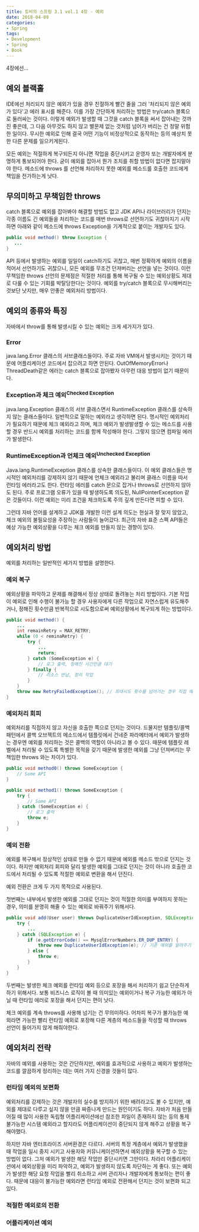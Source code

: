 ```yaml
---
title: 토비의 스프링 3.1 vol.1 4장 - 예외
date: 2018-04-09
categories:
- Spring
tags:
- Development
- Spring
- Book
---
```


 4장에선...

## 예외 블랙홀

 IDE에선 처리되지 않은 예외가 있을 경우 친절하게 빨간 줄을 그러 '처리되지 않은 예외가 있다'고 에러 표시를 해준다. 이를 가장 간단하게 처리하는 방법은 try/catch 블록으로 둘러싸는 것이다. 이렇게 예외가 발생할 때 그것을 catch 블록을 써서 잡아내는 것까진 좋은데, 그 다음 아무것도 하지 않고 별문제 없는 것처럼 넘어가 버리는 건 정말 위험한 일이다. 무시한 예외로 인해 결국 어떤 기능이 비정상적으로 동작하는 등의 예상치 못한 다른 문제를 일으키게된다.

 모든 예외는 적절하게 복구되든지 아니면 작업을 중단시키고 운영자 또는 개발자에게 분명하게 통보되어야 한다. 굳이 예외를 잡아서 뭔가 조치를 취할 방법이 없다면 잡지말아야 한다. 메소드에 throws 를 선언해 처리하지 못한 예외를 메소드를 호출한 코드에게 책임을 전가하는게 낫다.

## 무의미하고 무책임한 throws

 catch 블록으로 예외를 잡아봐야 해결할 방법도 없고 JDK API나 라이브러리가 던지는 각종 이름도 긴 예외들을 처리하는 코드를 매번 throws로 선언하기도 귀찮아지기 시작하면 아래와 같이 메소드에 throws Exception을 기계적으로 붙이는 개발자도 있다.

 ```java
public void method() throw Exception {
    ...
}
 ```

 API 등에서 발생하는 예외를 일일이 catch하기도 귀찮고, 매번 정확하게 예외의 이름을 적어서 선언하기도 귀찮으니, 모든 예외를 무조건 던져버리는 선언을 넣는 것이다. 이런 무책임한 throws 선언의 문제점은 적절한 처리를 통해 복구될 수 있는 예외상황도 제대로 다룰 수 있는 기회를 박탈당한다는 것이다. 예외를 try/catch 블록으로 무시해버리는 것보단 낫지만, 매우 안좋은 예외처리 방법이다.

## 예외의 종류와 특징

 자바에서 throw를 통해 발생시킬 수 있는 예외는 크게 세가지가 있다.

### Error

 java.lang.Error 클래스의 서브클래스들이다. 주로 자바 VM에서 발생시키는 것이기 때문에 어플리케이션 코드에서 잡으려고 하면 안된다. OutOfMemoryError나 ThreadDeath같은 에러는 catch 블록으로 잡아봤자 아무런 대응 방법이 없기 때문이다.

### Exception과 체크 예외<sup>Checked Exception</sup>

 java.lang.Exception 클래스의 서브 클래스면서 RuntimeException 클래스를 상속하지 않는 클래스들이다. 일반적으로 말하는 예외라고 생각하면 된다. 명시적인 예외처리가 필요하기 때문에 체크 예외라고 하며, 체크 예외가 발생발생할 수 있는 메소드를 사용할 경우 반드시 예외를 처리하는 코드를 함께 작성해야 한다. 그렇지 않으면 컴파일 에러가 발생한다.

### RuntimeException과 언체크 예외<sup>Unchecked Exception</sup>

 Java.lang.RuntimeException 클래스를 상속한 클래스들이다. 이 예외 클래스들은 명시적인 예외처리를 강제하지 않기 때문에 언체크 예외라고 불리며 클래스 이름을 따서 런타임 에러라고도 한다. 런타임 에러를 catch 문으로 잡거나 throws로 선언하지 않아도 된다. 주로 프로그램 오류가 있을 때 발생하도록 의도된, NullPointerException 같은 것들이다. 이런 예외는 미리 조건을 체크하도록 주의 깊게 만든다면 피할 수 있다.

 그런데 자바 언어를 설계하고 JDK를 개발한 이런 설계 의도는 현실과 잘 맞지 않았고, 체크 예외의 불필요성을 주장하는 사람들이 늘어갔다. 최근의 자바 표준 스펙 API들은 예상 가능한 예외상황을 다루는 체크 예외를 만들지 않는 경향이 있다.

## 예외처리 방법

 예외를 처리하는 일반적인 세가지 방법을 설명한다.

### 예외 복구

 예외상황을 파악하고 문제를 해결해서 정상 상태로 돌려놓는 처리 방법이다. 기본 작업이 예외로 인해 수행이 불가능 할 경우 사용자에게 다른 작업으로 자연스럽게 유도해주거나, 정해진 횟수만큼 반복적으로 시도함으로써 예외상황에서 복구되게 하는 방법이다.

```java
public void method() {
    ...
    int remainRetry = MAX_RETRY;
    while (0 < reminaRetry) {
        try {
            ...
            return;
        } catch (SomeException e) {
            // 로그 출력, 정해진 시간만큼 대기
        } finally {
            // 리소스 반납, 정리 작업
        }
    }
    throw new RetryFailedException(); // 최대시도 횟수를 넘어가는 경우 직접 예외 발생
}
```

### 예외처리 회피

 예외처리를 직접하지 않고 자신을 호출한 쪽으로 던지는 것이다. 드물지만 템플릿/콜백 패턴에서 콜백 오브젝트의 메소드에서 템플릿에서 건네준 파라메터에서 예외가 발생하는 경우엔 예외를 처리하는 것은 콜백의 역할이 아니라고 볼 수 있다. 때문에 템플릿 레벨에서 처리될 수 있도록 특별한 목적을 갖기 때문에 발생한 예외를 그냥 던져버리는 무책임한 throws 와는 차이가 있다.

```java
public void method0() throws SomeException {
    // Some API
}

public void method1() throws SomeException {
    try {
        // Some API
    } catch (SomeException e) {
        // 로그 출력
        throw e;
    }
}
```

### 예외 전환

  예외를 복구해서 정상적인 상태로 만들 수 없기 때문에 예외를 메소드 밖으로 던지는 것이다. 하지만 예외처리 회피와 달리 발생한 예외를 그대로 던지는 것이 아니라 호출한 코드에서 처리될 수 있도록 적절한 예외로 변환을 해서 던진다.

예외 전환은 크게 두 가지 목적으로 사용된다.

 첫번째는 내부에서 발생한 예외를 그대로 던지는 것이 적절한 의미를 부여하지 못하는 경우, 의미를 분명히 해줄 수 있는 예외로 바꿔주기 위해서다.

```java
public void add(User user) throws DuplicateUserIdException, SQLException {
    try {
        ...
    } catch (SQLException e) {
        if (e.getErrorCode() == MysqlErrorNumbers.ER_DUP_ENTRY) {
            throw new DuplicateUserIdException(e); // 기존 예외를 알려주기 위해 중첩 예외를 사용
        } else {
            throw e;
        }
    }
}
```

 두번째는 발생한 체크 예외를 런타임 예외 등으로 포장을 해서 처리하기 쉽고 단순하게 하기 위해서다. 보통 비즈니스 로직이 볼 때 의미있는 예외이거나 복구 가능한 예외가 아닐 때 런타임 에러로 포장을 해서 던지는 편이 낫다.

 체크 예외를 계속 throws를 사용해 넘기는 건 무의미하다. 어차피 복구가 불가능한 예외라면 가능한 빨리 런타임 예외로 포장해 다른 계층의 메소드들을 작성할 때 throws 선언이 들어가지 않게 해줘야한다.

## 예외처리 전략

 자바의 예외를 사용하는 것은 간단하지만, 예외를 효과적으로 사용하고 예외가 발생하는 코드를 깔끔하게 정리하는 데는 여러 가지 신경쓸 것들이 많다.

### 런타임 예외의 보편화

 예외처리를 강제하는 것은 개발자의 실수를 방지하기 위한 배려라고도 볼 수 있지만, 예외를 제대로 다루고 싶지 않을 만큼 짜증나게 만드는 원인이기도 하다. 자바가 처음 만들어질 때 많이 사용한 독립형 어플리케이션에선 참조한 파일이 존재하지 않는 등의 통제 불가능한 시스템 예외라고 할지라도 어플리케이션이 중단되지 않게 해주고 상황을 복구해야했다.

 하지만 자바 엔터프라이즈 서버환경은 다르다. 서버의 특정 계층에서 예외가 발생했을 때 작업을 일시 중지 시키고 사용자와 커뮤니케이션하면서 예외상황을 복구할 수 있는 방법이 없다. 그저 예외가 발생한 해당 작업만 중단시키면 그만이다. 차라리 어플리케이션에서 예외상황을 미리 파악하고, 예외가 발생하지 않도록 차단하는 게 좋다. 또는 예외가 발생한 해당 요청 작업을 빨리 취소하고 서버 관리자나 개발자에게 통보하는 편이 좋다. 때문에 대응이 불가능한 예외라면 런타임 예외로 전환해서 던지는 것이 보편화 되고 있다.

### 적절한 예외로의 전환

 

### 어플리케이션 예외